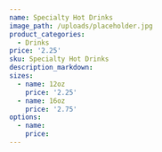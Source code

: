 ```yaml
---
name: Specialty Hot Drinks
image_path: /uploads/placeholder.jpg
product_categories:
  - Drinks
price: '2.25'
sku: Specialty Hot Drinks
description_markdown:
sizes:
  - name: 12oz
    price: '2.25'
  - name: 16oz
    price: '2.75'
options:
  - name:
    price:
---
```

